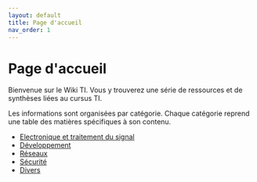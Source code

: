```yaml
---
layout: default
title: Page d'accueil
nav_order: 1
---
```


# Page d'accueil

Bienvenue sur le Wiki TI. Vous y trouverez une série de ressources et de synthèses liées au cursus TI.

Les informations sont organisées par catégorie.  Chaque catégorie reprend une table des matières spécifiques à son contenu.  

- [Electronique et traitement du signal]()
- [Développement]()
- [Réseaux](reseaux.md)
- [Sécurité](securite.md)
- [Divers](divers.md) 
